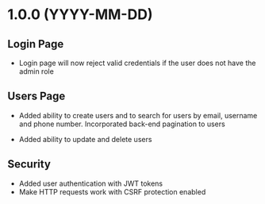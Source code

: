 # 1.0.0 (YYYY-MM-DD)

## Login Page

-   Login page will now reject valid credentials if the user does not have the admin role

## Users Page

-   Added ability to create users and to search for users by email, username and phone number. Incorporated back-end pagination to users

-   Added ability to update and delete users

## Security

-   Added user authentication with JWT tokens
-   Make HTTP requests work with CSRF protection enabled
